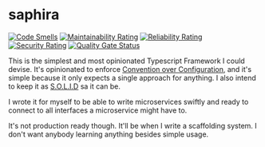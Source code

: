 # saphira

[![Code Smells](https://sonarcloud.io/api/project_badges/measure?project=saphira&metric=code_smells)](https://sonarcloud.io/dashboard?id=saphira)
[![Maintainability Rating](https://sonarcloud.io/api/project_badges/measure?project=saphira&metric=sqale_rating)](https://sonarcloud.io/dashboard?id=saphira)
[![Reliability Rating](https://sonarcloud.io/api/project_badges/measure?project=saphira&metric=reliability_rating)](https://sonarcloud.io/dashboard?id=saphira)
[![Security Rating](https://sonarcloud.io/api/project_badges/measure?project=saphira&metric=security_rating)](https://sonarcloud.io/dashboard?id=saphira)
[![Quality Gate Status](https://sonarcloud.io/api/project_badges/measure?project=saphira&metric=alert_status)](https://sonarcloud.io/dashboard?id=saphira)

This is the simplest and most opinionated Typescript Framework I could devise. It's opinionated to enforce [Convention over Configuration](https://en.wikipedia.org/wiki/Convention_over_configuration), and it's simple because it only expects a single approach for anything. I also intend to keep it as [S.O.L.I.D](https://en.wikipedia.org/wiki/SOLID) sa it can be.

I wrote it for myself to be able to write microservices swiftly and ready to connect to all interfaces a microservice might have to.

It's not production ready though. It'll be when I write a scaffolding system. I don't want anybody learning anything besides simple usage.

